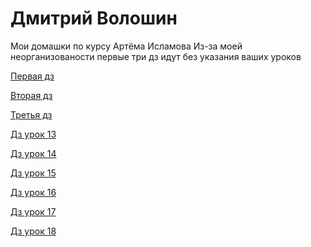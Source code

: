 # Дмитрий Волошин
Мои домашки по курсу Артёма Исламова
Из-за моей неорганизованости первые три дз идут без указания ваших уроков

[Первая дз](https://github.com/Deiman999202/islamovcourse.github.io/tree/master/my-second-site "1 дз")

[Вторая дз](https://github.com/Deiman999202/islamovcourse.github.io/tree/master/another-project "2 дз")

[Третья дз](https://github.com/Deiman999202/islamovcourse.github.io/tree/master/12%20lesson "3 дз")

[Дз урок 13](https://github.com/Deiman999202/islamovcourse.github.io/tree/master/Lesson13 "Домашнее задание к 13 уроку")

[Дз урок 14](https://github.com/Deiman999202/islamovcourse.github.io/tree/master/Lesson14 "Домашнее задание к 14 уроку")

[Дз урок 15](https://github.com/Deiman999202/islamovcourse.github.io/tree/master/Lesson15 "Домашнее задание к 15 уроку")

[Дз урок 16](https://github.com/Deiman999202/islamovcourse.github.io/tree/master/Lesson-16 "Домашнее задание к 16 уроку")

[Дз урок 17](https://github.com/Deiman999202/islamovcourse.github.io/tree/master/Lesson-17 "Домашнее задание к 17 уроку")

[Дз урок 18](https://github.com/Deiman999202/islamovcourse.github.io/tree/master/Lesson-18 "Домашнее задание к 18 уроку")

